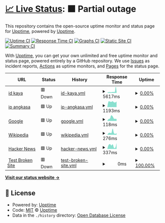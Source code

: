 # [📈 Live Status](https://upptime.github.io/upptime): <!--live status--> **🟧 Partial outage**

This repository contains the open-source uptime monitor and status page for [Upptime](https://upptime.js.org), powered by [Upptime](https://github.com/upptime/upptime).

[![Uptime CI](https://github.com/minivi/curly-lamp/workflows/Uptime%20CI/badge.svg)](https://github.com/minivi/curly-lamp/actions?query=workflow%3A%22Uptime+CI%22)
[![Response Time CI](https://github.com/minivi/curly-lamp/workflows/Response%20Time%20CI/badge.svg)](https://github.com/minivi/curly-lamp/actions?query=workflow%3A%22Response+Time+CI%22)
[![Graphs CI](https://github.com/minivi/curly-lamp/workflows/Graphs%20CI/badge.svg)](https://github.com/minivi/curly-lamp/actions?query=workflow%3A%22Graphs+CI%22)
[![Static Site CI](https://github.com/minivi/curly-lamp/workflows/Static%20Site%20CI/badge.svg)](https://github.com/minivi/curly-lamp/actions?query=workflow%3A%22Static+Site+CI%22)
[![Summary CI](https://github.com/minivi/curly-lamp/workflows/Summary%20CI/badge.svg)](https://github.com/minivi/curly-lamp/actions?query=workflow%3A%22Summary+CI%22)

With [Upptime](https://upptime.js.org), you can get your own unlimited and free uptime monitor and status page, powered entirely by a GitHub repository. We use [Issues](https://github.com/upptime/upptime/issues) as incident reports, [Actions](https://github.com/minivi/curly-lamp/actions) as uptime monitors, and [Pages](https://upptime.github.io/upptime) for the status page.

<!--start: status pages-->
<!-- This summary is generated by Upptime (https://github.com/upptime/upptime) -->
<!-- Do not edit this manually, your changes will be overwritten -->
<!-- prettier-ignore -->
| URL | Status | History | Response Time | Uptime |
| --- | ------ | ------- | ------------- | ------ |
| <img alt="" src="https://icons.duckduckgo.com/ip3/indonesiakaya.com.ico" height="13"> [id kaya](https://indonesiakaya.com) | 🟥 Down | [id-kaya.yml](https://github.com/minivi/curly-lamp/commits/HEAD/history/id-kaya.yml) | <details><summary><img alt="Response time graph" src="./graphs/id-kaya/response-time-week.png" height="20"> 5617ms</summary><br><a href="https://minivi.github.io/curly-lamp/history/id-kaya"><img alt="Response time 789" src="https://img.shields.io/endpoint?url=https%3A%2F%2Fraw.githubusercontent.com%2Fminivi%2Fcurly-lamp%2FHEAD%2Fapi%2Fid-kaya%2Fresponse-time.json"></a><br><a href="https://minivi.github.io/curly-lamp/history/id-kaya"><img alt="24-hour response time 12287" src="https://img.shields.io/endpoint?url=https%3A%2F%2Fraw.githubusercontent.com%2Fminivi%2Fcurly-lamp%2FHEAD%2Fapi%2Fid-kaya%2Fresponse-time-day.json"></a><br><a href="https://minivi.github.io/curly-lamp/history/id-kaya"><img alt="7-day response time 5617" src="https://img.shields.io/endpoint?url=https%3A%2F%2Fraw.githubusercontent.com%2Fminivi%2Fcurly-lamp%2FHEAD%2Fapi%2Fid-kaya%2Fresponse-time-week.json"></a><br><a href="https://minivi.github.io/curly-lamp/history/id-kaya"><img alt="30-day response time 2904" src="https://img.shields.io/endpoint?url=https%3A%2F%2Fraw.githubusercontent.com%2Fminivi%2Fcurly-lamp%2FHEAD%2Fapi%2Fid-kaya%2Fresponse-time-month.json"></a><br><a href="https://minivi.github.io/curly-lamp/history/id-kaya"><img alt="1-year response time 491" src="https://img.shields.io/endpoint?url=https%3A%2F%2Fraw.githubusercontent.com%2Fminivi%2Fcurly-lamp%2FHEAD%2Fapi%2Fid-kaya%2Fresponse-time-year.json"></a></details> | <details><summary><a href="https://minivi.github.io/curly-lamp/history/id-kaya">0.00%</a></summary><a href="https://minivi.github.io/curly-lamp/history/id-kaya"><img alt="All-time uptime 24.78%" src="https://img.shields.io/endpoint?url=https%3A%2F%2Fraw.githubusercontent.com%2Fminivi%2Fcurly-lamp%2FHEAD%2Fapi%2Fid-kaya%2Fuptime.json"></a><br><a href="https://minivi.github.io/curly-lamp/history/id-kaya"><img alt="24-hour uptime 0.00%" src="https://img.shields.io/endpoint?url=https%3A%2F%2Fraw.githubusercontent.com%2Fminivi%2Fcurly-lamp%2FHEAD%2Fapi%2Fid-kaya%2Fuptime-day.json"></a><br><a href="https://minivi.github.io/curly-lamp/history/id-kaya"><img alt="7-day uptime 0.00%" src="https://img.shields.io/endpoint?url=https%3A%2F%2Fraw.githubusercontent.com%2Fminivi%2Fcurly-lamp%2FHEAD%2Fapi%2Fid-kaya%2Fuptime-week.json"></a><br><a href="https://minivi.github.io/curly-lamp/history/id-kaya"><img alt="30-day uptime 1.38%" src="https://img.shields.io/endpoint?url=https%3A%2F%2Fraw.githubusercontent.com%2Fminivi%2Fcurly-lamp%2FHEAD%2Fapi%2Fid-kaya%2Fuptime-month.json"></a><br><a href="https://minivi.github.io/curly-lamp/history/id-kaya"><img alt="1-year uptime 0.00%" src="https://img.shields.io/endpoint?url=https%3A%2F%2Fraw.githubusercontent.com%2Fminivi%2Fcurly-lamp%2FHEAD%2Fapi%2Fid-kaya%2Fuptime-year.json"></a></details>
| <img alt="" src="https://icons.duckduckgo.com/ip3/ip.angkasa.id.ico" height="13"> [ip angkasa](https://ip.angkasa.id) | 🟩 Up | [ip-angkasa.yml](https://github.com/minivi/curly-lamp/commits/HEAD/history/ip-angkasa.yml) | <details><summary><img alt="Response time graph" src="./graphs/ip-angkasa/response-time-week.png" height="20"> 1193ms</summary><br><a href="https://minivi.github.io/curly-lamp/history/ip-angkasa"><img alt="Response time 1255" src="https://img.shields.io/endpoint?url=https%3A%2F%2Fraw.githubusercontent.com%2Fminivi%2Fcurly-lamp%2FHEAD%2Fapi%2Fip-angkasa%2Fresponse-time.json"></a><br><a href="https://minivi.github.io/curly-lamp/history/ip-angkasa"><img alt="24-hour response time 1243" src="https://img.shields.io/endpoint?url=https%3A%2F%2Fraw.githubusercontent.com%2Fminivi%2Fcurly-lamp%2FHEAD%2Fapi%2Fip-angkasa%2Fresponse-time-day.json"></a><br><a href="https://minivi.github.io/curly-lamp/history/ip-angkasa"><img alt="7-day response time 1193" src="https://img.shields.io/endpoint?url=https%3A%2F%2Fraw.githubusercontent.com%2Fminivi%2Fcurly-lamp%2FHEAD%2Fapi%2Fip-angkasa%2Fresponse-time-week.json"></a><br><a href="https://minivi.github.io/curly-lamp/history/ip-angkasa"><img alt="30-day response time 1200" src="https://img.shields.io/endpoint?url=https%3A%2F%2Fraw.githubusercontent.com%2Fminivi%2Fcurly-lamp%2FHEAD%2Fapi%2Fip-angkasa%2Fresponse-time-month.json"></a><br><a href="https://minivi.github.io/curly-lamp/history/ip-angkasa"><img alt="1-year response time 1270" src="https://img.shields.io/endpoint?url=https%3A%2F%2Fraw.githubusercontent.com%2Fminivi%2Fcurly-lamp%2FHEAD%2Fapi%2Fip-angkasa%2Fresponse-time-year.json"></a></details> | <details><summary><a href="https://minivi.github.io/curly-lamp/history/ip-angkasa">0.00%</a></summary><a href="https://minivi.github.io/curly-lamp/history/ip-angkasa"><img alt="All-time uptime 24.80%" src="https://img.shields.io/endpoint?url=https%3A%2F%2Fraw.githubusercontent.com%2Fminivi%2Fcurly-lamp%2FHEAD%2Fapi%2Fip-angkasa%2Fuptime.json"></a><br><a href="https://minivi.github.io/curly-lamp/history/ip-angkasa"><img alt="24-hour uptime 0.00%" src="https://img.shields.io/endpoint?url=https%3A%2F%2Fraw.githubusercontent.com%2Fminivi%2Fcurly-lamp%2FHEAD%2Fapi%2Fip-angkasa%2Fuptime-day.json"></a><br><a href="https://minivi.github.io/curly-lamp/history/ip-angkasa"><img alt="7-day uptime 0.00%" src="https://img.shields.io/endpoint?url=https%3A%2F%2Fraw.githubusercontent.com%2Fminivi%2Fcurly-lamp%2FHEAD%2Fapi%2Fip-angkasa%2Fuptime-week.json"></a><br><a href="https://minivi.github.io/curly-lamp/history/ip-angkasa"><img alt="30-day uptime 1.38%" src="https://img.shields.io/endpoint?url=https%3A%2F%2Fraw.githubusercontent.com%2Fminivi%2Fcurly-lamp%2FHEAD%2Fapi%2Fip-angkasa%2Fuptime-month.json"></a><br><a href="https://minivi.github.io/curly-lamp/history/ip-angkasa"><img alt="1-year uptime 0.00%" src="https://img.shields.io/endpoint?url=https%3A%2F%2Fraw.githubusercontent.com%2Fminivi%2Fcurly-lamp%2FHEAD%2Fapi%2Fip-angkasa%2Fuptime-year.json"></a></details>
| <img alt="" src="https://icons.duckduckgo.com/ip3/www.google.com.ico" height="13"> [Google](https://www.google.com) | 🟩 Up | [google.yml](https://github.com/minivi/curly-lamp/commits/HEAD/history/google.yml) | <details><summary><img alt="Response time graph" src="./graphs/google/response-time-week.png" height="20"> 118ms</summary><br><a href="https://minivi.github.io/curly-lamp/history/google"><img alt="Response time 114" src="https://img.shields.io/endpoint?url=https%3A%2F%2Fraw.githubusercontent.com%2Fminivi%2Fcurly-lamp%2FHEAD%2Fapi%2Fgoogle%2Fresponse-time.json"></a><br><a href="https://minivi.github.io/curly-lamp/history/google"><img alt="24-hour response time 78" src="https://img.shields.io/endpoint?url=https%3A%2F%2Fraw.githubusercontent.com%2Fminivi%2Fcurly-lamp%2FHEAD%2Fapi%2Fgoogle%2Fresponse-time-day.json"></a><br><a href="https://minivi.github.io/curly-lamp/history/google"><img alt="7-day response time 118" src="https://img.shields.io/endpoint?url=https%3A%2F%2Fraw.githubusercontent.com%2Fminivi%2Fcurly-lamp%2FHEAD%2Fapi%2Fgoogle%2Fresponse-time-week.json"></a><br><a href="https://minivi.github.io/curly-lamp/history/google"><img alt="30-day response time 114" src="https://img.shields.io/endpoint?url=https%3A%2F%2Fraw.githubusercontent.com%2Fminivi%2Fcurly-lamp%2FHEAD%2Fapi%2Fgoogle%2Fresponse-time-month.json"></a><br><a href="https://minivi.github.io/curly-lamp/history/google"><img alt="1-year response time 107" src="https://img.shields.io/endpoint?url=https%3A%2F%2Fraw.githubusercontent.com%2Fminivi%2Fcurly-lamp%2FHEAD%2Fapi%2Fgoogle%2Fresponse-time-year.json"></a></details> | <details><summary><a href="https://minivi.github.io/curly-lamp/history/google">0.00%</a></summary><a href="https://minivi.github.io/curly-lamp/history/google"><img alt="All-time uptime 67.89%" src="https://img.shields.io/endpoint?url=https%3A%2F%2Fraw.githubusercontent.com%2Fminivi%2Fcurly-lamp%2FHEAD%2Fapi%2Fgoogle%2Fuptime.json"></a><br><a href="https://minivi.github.io/curly-lamp/history/google"><img alt="24-hour uptime 0.00%" src="https://img.shields.io/endpoint?url=https%3A%2F%2Fraw.githubusercontent.com%2Fminivi%2Fcurly-lamp%2FHEAD%2Fapi%2Fgoogle%2Fuptime-day.json"></a><br><a href="https://minivi.github.io/curly-lamp/history/google"><img alt="7-day uptime 0.00%" src="https://img.shields.io/endpoint?url=https%3A%2F%2Fraw.githubusercontent.com%2Fminivi%2Fcurly-lamp%2FHEAD%2Fapi%2Fgoogle%2Fuptime-week.json"></a><br><a href="https://minivi.github.io/curly-lamp/history/google"><img alt="30-day uptime 1.38%" src="https://img.shields.io/endpoint?url=https%3A%2F%2Fraw.githubusercontent.com%2Fminivi%2Fcurly-lamp%2FHEAD%2Fapi%2Fgoogle%2Fuptime-month.json"></a><br><a href="https://minivi.github.io/curly-lamp/history/google"><img alt="1-year uptime 0.00%" src="https://img.shields.io/endpoint?url=https%3A%2F%2Fraw.githubusercontent.com%2Fminivi%2Fcurly-lamp%2FHEAD%2Fapi%2Fgoogle%2Fuptime-year.json"></a></details>
| <img alt="" src="https://icons.duckduckgo.com/ip3/en.wikipedia.org.ico" height="13"> [Wikipedia](https://en.wikipedia.org) | 🟩 Up | [wikipedia.yml](https://github.com/minivi/curly-lamp/commits/HEAD/history/wikipedia.yml) | <details><summary><img alt="Response time graph" src="./graphs/wikipedia/response-time-week.png" height="20"> 276ms</summary><br><a href="https://minivi.github.io/curly-lamp/history/wikipedia"><img alt="Response time 217" src="https://img.shields.io/endpoint?url=https%3A%2F%2Fraw.githubusercontent.com%2Fminivi%2Fcurly-lamp%2FHEAD%2Fapi%2Fwikipedia%2Fresponse-time.json"></a><br><a href="https://minivi.github.io/curly-lamp/history/wikipedia"><img alt="24-hour response time 193" src="https://img.shields.io/endpoint?url=https%3A%2F%2Fraw.githubusercontent.com%2Fminivi%2Fcurly-lamp%2FHEAD%2Fapi%2Fwikipedia%2Fresponse-time-day.json"></a><br><a href="https://minivi.github.io/curly-lamp/history/wikipedia"><img alt="7-day response time 276" src="https://img.shields.io/endpoint?url=https%3A%2F%2Fraw.githubusercontent.com%2Fminivi%2Fcurly-lamp%2FHEAD%2Fapi%2Fwikipedia%2Fresponse-time-week.json"></a><br><a href="https://minivi.github.io/curly-lamp/history/wikipedia"><img alt="30-day response time 234" src="https://img.shields.io/endpoint?url=https%3A%2F%2Fraw.githubusercontent.com%2Fminivi%2Fcurly-lamp%2FHEAD%2Fapi%2Fwikipedia%2Fresponse-time-month.json"></a><br><a href="https://minivi.github.io/curly-lamp/history/wikipedia"><img alt="1-year response time 226" src="https://img.shields.io/endpoint?url=https%3A%2F%2Fraw.githubusercontent.com%2Fminivi%2Fcurly-lamp%2FHEAD%2Fapi%2Fwikipedia%2Fresponse-time-year.json"></a></details> | <details><summary><a href="https://minivi.github.io/curly-lamp/history/wikipedia">0.00%</a></summary><a href="https://minivi.github.io/curly-lamp/history/wikipedia"><img alt="All-time uptime 58.60%" src="https://img.shields.io/endpoint?url=https%3A%2F%2Fraw.githubusercontent.com%2Fminivi%2Fcurly-lamp%2FHEAD%2Fapi%2Fwikipedia%2Fuptime.json"></a><br><a href="https://minivi.github.io/curly-lamp/history/wikipedia"><img alt="24-hour uptime 0.00%" src="https://img.shields.io/endpoint?url=https%3A%2F%2Fraw.githubusercontent.com%2Fminivi%2Fcurly-lamp%2FHEAD%2Fapi%2Fwikipedia%2Fuptime-day.json"></a><br><a href="https://minivi.github.io/curly-lamp/history/wikipedia"><img alt="7-day uptime 0.00%" src="https://img.shields.io/endpoint?url=https%3A%2F%2Fraw.githubusercontent.com%2Fminivi%2Fcurly-lamp%2FHEAD%2Fapi%2Fwikipedia%2Fuptime-week.json"></a><br><a href="https://minivi.github.io/curly-lamp/history/wikipedia"><img alt="30-day uptime 1.38%" src="https://img.shields.io/endpoint?url=https%3A%2F%2Fraw.githubusercontent.com%2Fminivi%2Fcurly-lamp%2FHEAD%2Fapi%2Fwikipedia%2Fuptime-month.json"></a><br><a href="https://minivi.github.io/curly-lamp/history/wikipedia"><img alt="1-year uptime 0.00%" src="https://img.shields.io/endpoint?url=https%3A%2F%2Fraw.githubusercontent.com%2Fminivi%2Fcurly-lamp%2FHEAD%2Fapi%2Fwikipedia%2Fuptime-year.json"></a></details>
| <img alt="" src="https://icons.duckduckgo.com/ip3/news.ycombinator.com.ico" height="13"> [Hacker News](https://news.ycombinator.com) | 🟩 Up | [hacker-news.yml](https://github.com/minivi/curly-lamp/commits/HEAD/history/hacker-news.yml) | <details><summary><img alt="Response time graph" src="./graphs/hacker-news/response-time-week.png" height="20"> 337ms</summary><br><a href="https://minivi.github.io/curly-lamp/history/hacker-news"><img alt="Response time 296" src="https://img.shields.io/endpoint?url=https%3A%2F%2Fraw.githubusercontent.com%2Fminivi%2Fcurly-lamp%2FHEAD%2Fapi%2Fhacker-news%2Fresponse-time.json"></a><br><a href="https://minivi.github.io/curly-lamp/history/hacker-news"><img alt="24-hour response time 544" src="https://img.shields.io/endpoint?url=https%3A%2F%2Fraw.githubusercontent.com%2Fminivi%2Fcurly-lamp%2FHEAD%2Fapi%2Fhacker-news%2Fresponse-time-day.json"></a><br><a href="https://minivi.github.io/curly-lamp/history/hacker-news"><img alt="7-day response time 337" src="https://img.shields.io/endpoint?url=https%3A%2F%2Fraw.githubusercontent.com%2Fminivi%2Fcurly-lamp%2FHEAD%2Fapi%2Fhacker-news%2Fresponse-time-week.json"></a><br><a href="https://minivi.github.io/curly-lamp/history/hacker-news"><img alt="30-day response time 313" src="https://img.shields.io/endpoint?url=https%3A%2F%2Fraw.githubusercontent.com%2Fminivi%2Fcurly-lamp%2FHEAD%2Fapi%2Fhacker-news%2Fresponse-time-month.json"></a><br><a href="https://minivi.github.io/curly-lamp/history/hacker-news"><img alt="1-year response time 303" src="https://img.shields.io/endpoint?url=https%3A%2F%2Fraw.githubusercontent.com%2Fminivi%2Fcurly-lamp%2FHEAD%2Fapi%2Fhacker-news%2Fresponse-time-year.json"></a></details> | <details><summary><a href="https://minivi.github.io/curly-lamp/history/hacker-news">0.00%</a></summary><a href="https://minivi.github.io/curly-lamp/history/hacker-news"><img alt="All-time uptime 59.57%" src="https://img.shields.io/endpoint?url=https%3A%2F%2Fraw.githubusercontent.com%2Fminivi%2Fcurly-lamp%2FHEAD%2Fapi%2Fhacker-news%2Fuptime.json"></a><br><a href="https://minivi.github.io/curly-lamp/history/hacker-news"><img alt="24-hour uptime 0.00%" src="https://img.shields.io/endpoint?url=https%3A%2F%2Fraw.githubusercontent.com%2Fminivi%2Fcurly-lamp%2FHEAD%2Fapi%2Fhacker-news%2Fuptime-day.json"></a><br><a href="https://minivi.github.io/curly-lamp/history/hacker-news"><img alt="7-day uptime 0.00%" src="https://img.shields.io/endpoint?url=https%3A%2F%2Fraw.githubusercontent.com%2Fminivi%2Fcurly-lamp%2FHEAD%2Fapi%2Fhacker-news%2Fuptime-week.json"></a><br><a href="https://minivi.github.io/curly-lamp/history/hacker-news"><img alt="30-day uptime 1.38%" src="https://img.shields.io/endpoint?url=https%3A%2F%2Fraw.githubusercontent.com%2Fminivi%2Fcurly-lamp%2FHEAD%2Fapi%2Fhacker-news%2Fuptime-month.json"></a><br><a href="https://minivi.github.io/curly-lamp/history/hacker-news"><img alt="1-year uptime 0.00%" src="https://img.shields.io/endpoint?url=https%3A%2F%2Fraw.githubusercontent.com%2Fminivi%2Fcurly-lamp%2FHEAD%2Fapi%2Fhacker-news%2Fuptime-year.json"></a></details>
| <img alt="" src="https://icons.duckduckgo.com/ip3/thissitedoesnotexist.koj.co.ico" height="13"> [Test Broken Site](https://thissitedoesnotexist.koj.co) | 🟥 Down | [test-broken-site.yml](https://github.com/minivi/curly-lamp/commits/HEAD/history/test-broken-site.yml) | <details><summary><img alt="Response time graph" src="./graphs/test-broken-site/response-time-week.png" height="20"> 0ms</summary><br><a href="https://minivi.github.io/curly-lamp/history/test-broken-site"><img alt="Response time 0" src="https://img.shields.io/endpoint?url=https%3A%2F%2Fraw.githubusercontent.com%2Fminivi%2Fcurly-lamp%2FHEAD%2Fapi%2Ftest-broken-site%2Fresponse-time.json"></a><br><a href="https://minivi.github.io/curly-lamp/history/test-broken-site"><img alt="24-hour response time 0" src="https://img.shields.io/endpoint?url=https%3A%2F%2Fraw.githubusercontent.com%2Fminivi%2Fcurly-lamp%2FHEAD%2Fapi%2Ftest-broken-site%2Fresponse-time-day.json"></a><br><a href="https://minivi.github.io/curly-lamp/history/test-broken-site"><img alt="7-day response time 0" src="https://img.shields.io/endpoint?url=https%3A%2F%2Fraw.githubusercontent.com%2Fminivi%2Fcurly-lamp%2FHEAD%2Fapi%2Ftest-broken-site%2Fresponse-time-week.json"></a><br><a href="https://minivi.github.io/curly-lamp/history/test-broken-site"><img alt="30-day response time 0" src="https://img.shields.io/endpoint?url=https%3A%2F%2Fraw.githubusercontent.com%2Fminivi%2Fcurly-lamp%2FHEAD%2Fapi%2Ftest-broken-site%2Fresponse-time-month.json"></a><br><a href="https://minivi.github.io/curly-lamp/history/test-broken-site"><img alt="1-year response time 0" src="https://img.shields.io/endpoint?url=https%3A%2F%2Fraw.githubusercontent.com%2Fminivi%2Fcurly-lamp%2FHEAD%2Fapi%2Ftest-broken-site%2Fresponse-time-year.json"></a></details> | <details><summary><a href="https://minivi.github.io/curly-lamp/history/test-broken-site">100.00%</a></summary><a href="https://minivi.github.io/curly-lamp/history/test-broken-site"><img alt="All-time uptime 100.00%" src="https://img.shields.io/endpoint?url=https%3A%2F%2Fraw.githubusercontent.com%2Fminivi%2Fcurly-lamp%2FHEAD%2Fapi%2Ftest-broken-site%2Fuptime.json"></a><br><a href="https://minivi.github.io/curly-lamp/history/test-broken-site"><img alt="24-hour uptime 100.00%" src="https://img.shields.io/endpoint?url=https%3A%2F%2Fraw.githubusercontent.com%2Fminivi%2Fcurly-lamp%2FHEAD%2Fapi%2Ftest-broken-site%2Fuptime-day.json"></a><br><a href="https://minivi.github.io/curly-lamp/history/test-broken-site"><img alt="7-day uptime 100.00%" src="https://img.shields.io/endpoint?url=https%3A%2F%2Fraw.githubusercontent.com%2Fminivi%2Fcurly-lamp%2FHEAD%2Fapi%2Ftest-broken-site%2Fuptime-week.json"></a><br><a href="https://minivi.github.io/curly-lamp/history/test-broken-site"><img alt="30-day uptime 100.00%" src="https://img.shields.io/endpoint?url=https%3A%2F%2Fraw.githubusercontent.com%2Fminivi%2Fcurly-lamp%2FHEAD%2Fapi%2Ftest-broken-site%2Fuptime-month.json"></a><br><a href="https://minivi.github.io/curly-lamp/history/test-broken-site"><img alt="1-year uptime 100.00%" src="https://img.shields.io/endpoint?url=https%3A%2F%2Fraw.githubusercontent.com%2Fminivi%2Fcurly-lamp%2FHEAD%2Fapi%2Ftest-broken-site%2Fuptime-year.json"></a></details>

<!--end: status pages-->

[**Visit our status website →**](https://upptime.github.io/upptime)

## 📄 License

- Powered by: [Upptime](https://github.com/upptime/upptime)
- Code: [MIT](./LICENSE) © [Upptime](https://upptime.js.org)
- Data in the `./history` directory: [Open Database License](https://opendatacommons.org/licenses/odbl/1-0/)
